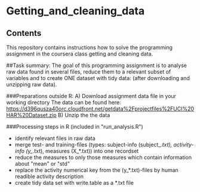 # Getting_and_cleaning_data
## Contents
This repository contains instructions how to solve the programming assignment in the coursera class getting and cleaning data.

##Task summary:
The goal of this programming assignment is to analyse raw data found in several files, reduce them to a relevant subset of variables and to create ONE dataset with tidy data:
(after downloading and unzipping raw data).


###Preparations outside R:
A) Download assignment data file in your working directory 
The data can be found here:
https://d396qusza40orc.cloudfront.net/getdata%2Fprojectfiles%2FUCI%20HAR%20Dataset.zip 
B) Unzip the the data

###Processing steps in R (included in "run_analysis.R")
- identify relevant files in raw data
- merge test- and training-files (types: subject-info (subject_*.txt), activity-info (y_*.txt), measures (X_*.txt)) into one recordset 
- reduce the measures to only those measures which contain information about "mean" or "std" 
- replace the activity numerical key from the (y_*.txt)-files by human readible activity description
- create tidy data set with write.table as a *.txt file
